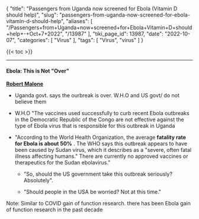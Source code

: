 {
    "title": "Passengers from Uganda now screened for Ebola (Vitamin D should help)",
    "slug": "passengers-from-uganda-now-screened-for-ebola-vitamin-d-should-help",
    "aliases": [
        "/Passengers+from+Uganda+now+screened+for+Ebola+Vitamin+D+should+help+-+Oct+7+2022",
        "/13987"
    ],
    "tiki_page_id": 13987,
    "date": "2022-10-07",
    "categories": [
        "Virus"
    ],
    "tags": [
        "Virus",
        "virus"
    ]
}


{{< toc >}} 

---

#### Ebola: This is Not "Over"

 **[Robert Malone](https://rwmalonemd.substack.com/p/ebola-this-is-not-over?utm_source=email)** 

* Uganda govt. says the ourbreak is over. W.H.O and US govt/ do not believe them

* W.H.O "The vaccines used successfully to curb recent Ebola outbreaks in the Democratic Republic of the Congo are not effective against the type of Ebola virus that is responsible for this outbreak in Uganda

* "According to the World Health Organization, the average  **fatality rate for Ebola is about 50%** . The WHO says this outbreak appears to have been caused by Sudan virus, which it describes as a "severe, often fatal illness affecting humans." There are currently no approved vaccines or therapeutics for the Sudan ebolavirus."

   * "So, should the US government take this outbreak seriously? Absolutely".

   * "Should people in the USA be worried? Not at this time."

Note: Similar to COVID gain of function research. there has been Ebola gain of function research in the past decade